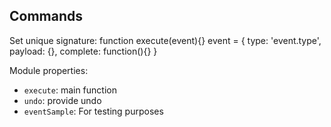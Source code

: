 ## Commands

Set unique signature:
function execute(event){}
event = {
    type: 'event.type',
    payload: {},
    complete: function(){}
}

Module properties:

* `execute`: main function
* `undo`: provide undo
* `eventSample`: For testing purposes
